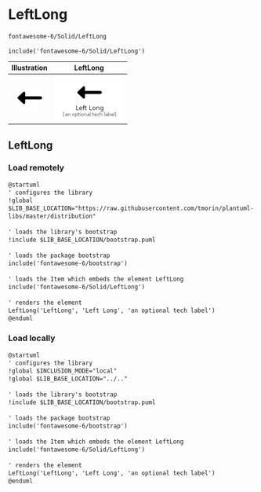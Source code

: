 # LeftLong


```text
fontawesome-6/Solid/LeftLong
```

```text
include('fontawesome-6/Solid/LeftLong')
```



| Illustration | LeftLong |
| :---: | :---: |
| ![illustration for Illustration](../../fontawesome-6/Solid/LeftLong.png) | ![illustration for LeftLong](../../fontawesome-6/Solid/LeftLong.Local.png) |




## LeftLong

### Load remotely
```plantuml
@startuml
' configures the library
!global $LIB_BASE_LOCATION="https://raw.githubusercontent.com/tmorin/plantuml-libs/master/distribution"

' loads the library's bootstrap
!include $LIB_BASE_LOCATION/bootstrap.puml

' loads the package bootstrap
include('fontawesome-6/bootstrap')

' loads the Item which embeds the element LeftLong
include('fontawesome-6/Solid/LeftLong')

' renders the element
LeftLong('LeftLong', 'Left Long', 'an optional tech label')
@enduml
```

### Load locally
```plantuml
@startuml
' configures the library
!global $INCLUSION_MODE="local"
!global $LIB_BASE_LOCATION="../.."

' loads the library's bootstrap
!include $LIB_BASE_LOCATION/bootstrap.puml

' loads the package bootstrap
include('fontawesome-6/bootstrap')

' loads the Item which embeds the element LeftLong
include('fontawesome-6/Solid/LeftLong')

' renders the element
LeftLong('LeftLong', 'Left Long', 'an optional tech label')
@enduml
```

